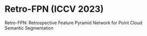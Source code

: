 # Retro-FPN (ICCV 2023)
Retro-FPN: Retrospective Feature Pyramid Network for Point Cloud Semantic Segmentation 
